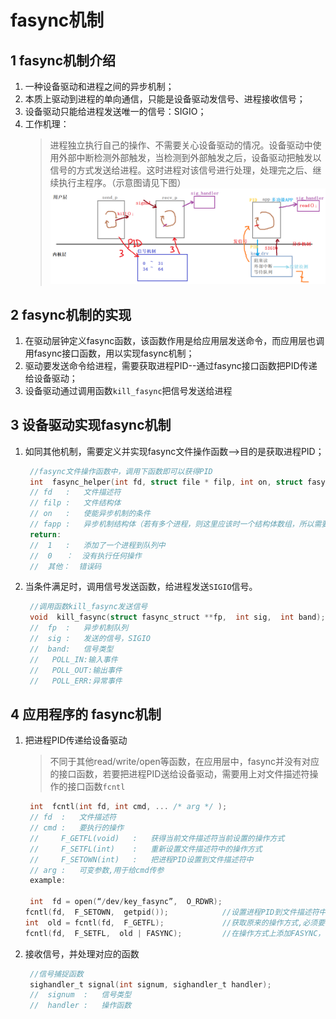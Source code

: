 <!--
 * @Description: In User Settings Edit
 * @Author: your name
 * @Date: 2019-09-20 19:14:30
 * @LastEditTime: 2019-09-20 20:00:33
 * @LastEditors: Please set LastEditors
 -->
# fasync机制

## 1 fasync机制介绍
1. 一种设备驱动和进程之间的异步机制； 
2. 本质上驱动到进程的单向通信，只能是设备驱动发信号、进程接收信号；
3. 设备驱动只能给进程发送唯一的信号：SIGIO；
4. 工作机理：
   >进程独立执行自己的操作、不需要关心设备驱动的情况。设备驱动中使用外部中断检测外部触发，当检测到外部触发之后，设备驱动把触发以信号的方式发送给进程。这时进程对该信号进行处理，处理完之后、继续执行主程序。（示意图请见下图）
   ![fasync机制示意图](https://github.com/TimChanCHN/pictures/raw/master/Linux/fasync%E5%8E%9F%E7%90%86.png)

## 2 fasync机制的实现
1. 在驱动层钟定义fasync函数，该函数作用是给应用层发送命令，而应用层也调用fasync接口函数，用以实现fasync机制；
2. 驱动要发送命令给进程，需要获取进程PID--通过fasync接口函数把PID传递给设备驱动；
3. 设备驱动通过调用函数`kill_fasync`把信号发送给进程

## 3 设备驱动实现fasync机制
1. 如同其他机制，需要定义并实现fasync文件操作函数-->目的是获取进程PID；
   ```c
    //fasync文件操作函数中，调用下函数即可以获得PID
    int  fasync_helper(int fd, struct file * filp, int on, struct fasync_struct **fapp);
    // fd   :   文件描述符
    // filp :   文件结构体
    // on   :   使能异步机制的条件
    // fapp :   异步机制结构体（若有多个进程，则这里应该时一个结构体数组，所以需要用二重指针）
    return:
    //  1   :   添加了一个进程到队列中
    //  0   ：  没有执行任何操作
    //  其他：  错误码
   ```

2. 当条件满足时，调用信号发送函数，给进程发送`SIGIO`信号。
   ```c
    //调用函数kill_fasync发送信号
    void  kill_fasync(struct fasync_struct **fp,  int sig,  int band);
    //  fp  :   异步机制队列
    //  sig :   发送的信号，SIGIO
    //  band:   信号类型
    //   POLL_IN:输入事件
    //   POLL_OUT:输出事件
    //   POLL_ERR:异常事件
   ```

## 4 应用程序的 fasync机制
1. 把进程PID传递给设备驱动
   > 不同于其他read/write/open等函数，在应用层中，fasync并没有对应的接口函数，若要把进程PID送给设备驱动，需要用上对文件描述符操作的接口函数`fcntl`
    ```c
     int  fcntl(int fd, int cmd, ... /* arg */ );
     // fd  :   文件描述符
     // cmd :   要执行的操作
     //     F_GETFL(void)   :   获得当前文件描述符当前设置的操作方式
     //     F_SETFL(int)    :   重新设置文件描述符中的操作方式
     //     F_SETOWN(int)   :   把进程PID设置到文件描述符中
     // arg :   可变参数,用于给cmd传参
     example:

     int  fd = open(“/dev/key_fasync”,  O_RDWR);
    fcntl(fd,  F_SETOWN,  getpid());	    	//设置进程PID到文件描述符中
    int  old = fcntl(fd,  F_GETFL);		        //获取原来的操作方式,必须要有该步操作，否则会覆盖file结构体的相关操作
    fcntl(fd,  F_SETFL,  old | FASYNC);     	//在操作方式上添加FASYNC，将自动调用设备驱动中的fasync()函数

    ```

2. 接收信号，并处理对应的函数
   ```c
    //信号捕捉函数
    sighandler_t signal(int signum, sighandler_t handler);
    //  signum  :   信号类型
    //  handler :   操作函数
   ```





